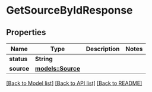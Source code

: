 # GetSourceByIdResponse

## Properties

Name | Type | Description | Notes
------------ | ------------- | ------------- | -------------
**status** | **String** |  | 
**source** | [**models::Source**](Source.md) |  | 

[[Back to Model list]](../README.md#documentation-for-models) [[Back to API list]](../README.md#documentation-for-api-endpoints) [[Back to README]](../README.md)


